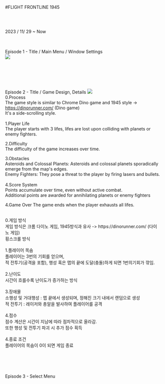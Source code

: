 #FLIGHT FRONTLINE 1945

</br></br>

2023 / 11/ 29 ~ Now
</br></br></br>




Episode 1 - Title / Main Menu / Window Settings</br>
<img src="https://github.com/opeak123/C-Console-game/blob/main/Flight%20Front%20Line%201945.png?raw=true">



</br></br></br></br>



Episode 2 - Title / Game Design, Details
<img src ="https://github.com/opeak123/C-Console-game/blob/main/Main%20Menu%201945.png?raw=true">
</br>
0.Process</br>
The game style is similar to Chrome Dino game and 1945 style -> https://dinorunner.com/ (Dino game)</br>
It's a side-scrolling style.</br>
</br>
1.Player Life</br>
The player starts with 3 lifes, lifes are lost upon colliding with planets or enemy fighters.</br>

2.Difficulty </br>
The difficulty of the game increases over time.</br>

3.Obstacles</br>
Asteroids and Colossal Planets: Asteroids and colossal planets sporadically emerge from the map's edges.</br>
Enemy Fighters: They pose a threat to the player by firing lasers and bullets.</br>
</br>
4.Score System</br>
Points accumulate over time, even without active combat.</br>
Additional points are awarded for annihilating planets or enemy fighters</br>

	
4.Game Over
The game ends when the player exhausts all lifes.

</br>
0.게임 방식</br>
게임 방식은 크롬 다이노 게임, 1945방식과 유사	-> https://dinorunner.com/ (다이노 게임)</br>
횡스크롤 방식</br>
</br>
1.플레이어 목숨</br>
플레이어는 3번의 기회를 얻으며, </br>
적 전투기(공격을 포함), 행성 혹은 맵의 끝에 도달(충돌)하게 되면 1번의기회가 깎임.</br>
</br>
2.난이도 </br>
시간이 흐를수록 난이도가 증가하는 방식</br>
</br>
3.장애물</br>
소행성 및 거대행성 : 맵 끝에서 생성되며, 정해진 크기 내에서 랜덤으로 생성</br>
적 전투기 : 레이저와 총알을 발사하여 플레이어를 공격</br>
</br>
4.점수 </br>
점수 계산은 시간이 지남에 따라 점차적으로 올라감.</br>
또한 행성 및 전투기 파괴 시 추가 점수 획득</br>

</br>
4.종료 조건</br>
플레이어의 목숨이 0이 되면 게임 종료</br>


</br></br></br></br>
Episode 3 - Select Menu </br>

